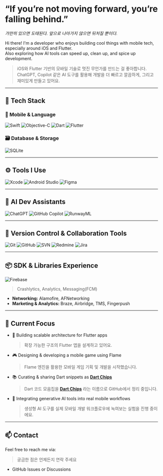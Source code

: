 # “If you’re not moving forward, you’re falling behind.”
_가만히 있으면 도태된다. 앞으로 나아가지 않으면 뒤처질 뿐이다._

Hi there! I'm a developer who enjoys building cool things with mobile tech, especially around iOS and Flutter.  
Also exploring how AI tools can speed up, clean up, and spice up development.  
> iOS와 Flutter 기반의 모바일 기술로 멋진 무언가를 만드는 걸 좋아합니다.  
> ChatGPT, Copilot 같은 AI 도구를 활용해 개발을 더 빠르고 깔끔하게, 그리고 재미있게 만들고 있어요.

---

## 🧠 Tech Stack

### 📱 Mobile & Language  
![Swift](https://img.shields.io/badge/Swift-F54A2A?logo=swift&logoColor=white)
![Objective-C](https://img.shields.io/badge/Objective--C-438CFC?logo=apple&logoColor=white)
![Dart](https://img.shields.io/badge/Dart-0175C2?logo=dart&logoColor=white)
![Flutter](https://img.shields.io/badge/Flutter-02569B?logo=flutter&logoColor=white)

### 🗃️ Database & Storage  
![SQLite](https://img.shields.io/badge/SQLite-003B57?logo=sqlite&logoColor=white)

---

## ⚙️ Tools I Use

![Xcode](https://img.shields.io/badge/Xcode-147EFB?logo=xcode&logoColor=white)
![Android Studio](https://img.shields.io/badge/Android%20Studio-3DDC84?logo=android-studio&logoColor=white)
![Figma](https://img.shields.io/badge/Figma-F24E1E?logo=figma&logoColor=white)

---

## 🤖 AI Dev Assistants

![ChatGPT](https://img.shields.io/badge/ChatGPT-10A37F?logo=openai&logoColor=white)
![GitHub Copilot](https://img.shields.io/badge/GitHub%20Copilot-000000?logo=github&logoColor=white)
![RunwayML](https://img.shields.io/badge/RunwayML-FF007F?logoColor=white)

---

## 🧰 Version Control & Collaboration Tools

![Git](https://img.shields.io/badge/Git-F05032?logo=git&logoColor=white)
![GitHub](https://img.shields.io/badge/GitHub-181717?logo=github&logoColor=white)
![SVN](https://img.shields.io/badge/Subversion-809CC9?logo=subversion&logoColor=white)
![Redmine](https://img.shields.io/badge/Redmine-B32024?logo=redmine&logoColor=white)
![Jira](https://img.shields.io/badge/Jira-0052CC?logo=jira&logoColor=white)

---

## 📦 SDK & Libraries Experience

![Firebase](https://img.shields.io/badge/Firebase-FFCA28?logo=firebase&logoColor=black)
> Crashlytics, Analytics, Messaging(FCM)

- **Networking:** Alamofire, AFNetworking  
- **Marketing & Analytics:** Braze, Airbridge, TMS, Fingerpush

---

## 🚀 Current Focus

- 📱 Building scalable architecture for Flutter apps  
  > 확장 가능한 구조의 Flutter 앱을 설계하고 있어요.

- 🎮 Designing & developing a mobile game using Flame  
  > Flame 엔진을 활용한 모바일 게임 기획 및 개발을 시작했습니다.

- 📚 Curating & sharing Dart snippets as [**Dart Chips**](https://github.com/doggodking)  
  > Dart 코드 모음집을 [**Dart Chips**](https://github.com/doggodking) 라는 이름으로 GitHub에서 정리 중입니다.

- 🤖 Integrating generative AI tools into real mobile workflows  
  > 생성형 AI 도구를 실제 모바일 개발 워크플로우에 녹여보는 실험을 진행 중이에요.

---

## 📫 Contact

Feel free to reach me via:  
> 궁금한 점은 언제든지 연락 주세요  
- GitHub Issues or Discussions
